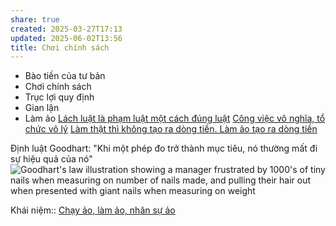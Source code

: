 ```yaml
---
share: true
created: 2025-03-27T17:13
updated: 2025-06-02T13:56
title: Chơi chính sách
---
```

- Bào tiền của tư bản
- Chơi chính sách
- Trục lợi quy định
- Gian lận
- Làm ảo
[Lách luật là phạm luật một cách đúng luật](../../../%E2%9A%A1Hi%E1%BB%83u%20bi%E1%BA%BFt%20s%C3%A2u/%C4%90%E1%BA%A1o%20%C4%91%E1%BB%A9c,%20ph%C3%A1p%20lu%E1%BA%ADt.%20Kinh%20t%E1%BA%BF%20ch%C3%ADnh%20tr%E1%BB%8B/Lu%E1%BA%ADt,%20nh%C3%A0%20n%C6%B0%E1%BB%9Bc/L%C3%A1ch%20lu%E1%BA%ADt%20l%C3%A0%20ph%E1%BA%A1m%20lu%E1%BA%ADt%20m%E1%BB%99t%20c%C3%A1ch%20%C4%91%C3%BAng%20lu%E1%BA%ADt.md)
[Công việc vô nghĩa, tổ chức vô lý](../../../%F0%9F%93%9CT%C3%A0i%20nguy%C3%AAn/V%C3%AC%20ng%C6%B0%E1%BB%9Di%20y%E1%BA%BFu%20th%E1%BA%BF/V%C3%AC%20ng%C6%B0%E1%BB%9Di%20lao%20%C4%91%E1%BB%99ng/C%C3%B4ng%20vi%E1%BB%87c%20v%C3%B4%20ngh%C4%A9a,%20t%E1%BB%95%20ch%E1%BB%A9c%20v%C3%B4%20l%C3%BD.md)
[Làm thật thì không tạo ra dòng tiền. Làm ảo tạo ra dòng tiền](../../../%E2%9A%A1Hi%E1%BB%83u%20bi%E1%BA%BFt%20s%C3%A2u/Ki%E1%BA%BFm%20ti%E1%BB%81n/L%C3%A0m%20thu%C3%AA/L%C3%A0m%20k%E1%BA%BFt%20qu%E1%BA%A3%20%E1%BA%A3o/L%C3%A0m%20th%E1%BA%ADt%20th%C3%AC%20kh%C3%B4ng%20t%E1%BA%A1o%20ra%20d%C3%B2ng%20ti%E1%BB%81n.%20L%C3%A0m%20%E1%BA%A3o%20t%E1%BA%A1o%20ra%20d%C3%B2ng%20ti%E1%BB%81n.md)


Định luật Goodhart: "Khi một phép đo trở thành mục tiêu, nó thường mất đi sự hiệu quả của nó"
![Goodhart's law illustration showing a manager frustrated by 1000's of tiny nails when measuring on number of nails made, and pulling their hair out when presented with giant nails when measuring on weight](https://sketchplanations.com/_next/image?url=https%3A%2F%2Fimages.prismic.io%2Fsketchplanations%2F68405664-64fc-4f4d-841b-fa27305c38bf_SP%2B535%2B-%2BGoodhart%2527s%2Blaw%2B-%2Brevised%2B-%2Blarge.png%3Fauto%3Dformat%2Ccompress&w=3840&q=75)

Khái niệm:: [Chạy ảo, làm ảo, nhân sự ảo](../../../%E2%9A%A1Hi%E1%BB%83u%20bi%E1%BA%BFt%20s%C3%A2u/%CE%9E%20Kh%C3%A1i%20ni%E1%BB%87m/Ch%E1%BA%A1y%20%E1%BA%A3o,%20l%C3%A0m%20%E1%BA%A3o,%20nh%C3%A2n%20s%E1%BB%B1%20%E1%BA%A3o.md)